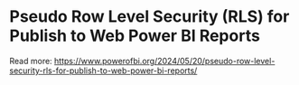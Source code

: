 # Pseudo Row Level Security (RLS) for Publish to Web Power BI Reports

Read more: https://www.powerofbi.org/2024/05/20/pseudo-row-level-security-rls-for-publish-to-web-power-bi-reports/
